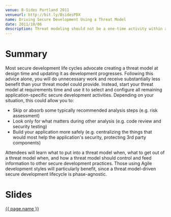```yaml
---
venue: B-Sides Portland 2011
venueurl: http://bit.ly/BsidesPDX
name: Driving Secure Development Using a Threat Model
date: 2011/10/06
description: Threat modeling should not be a one-time activity within a secure development lifecycle.  This talk provides an overview of how Trike, or any other threat modeling methodology, can reduce work by guiding secure development activities.
---
```


# Summary
Most secure development life cycles advocate creating a threat model at design time and updating it as development progresses.  Following this advice alone, you will do unnecessary work and receive substantially less benefit than your threat model could provide.  Instead, start your threat model at requirements time and use it to select and configure all remaining application-specific secure development activities.  Depending on your situation, this could allow you to:
* Skip or absorb some typically recommended analysis steps (e.g. risk assessment)
* Look only for what matters during other analysis (e.g. code review and security testing)
* Build your application more safely (e.g. centralizing the things that would most help the application's security, protecting 3rd party components)

Attendees will learn what to put into a threat model when, what to get out of a threat model when, and how a threat model should control and feed information to other secure development practices.  Those using Agile development styles will particularly benefit, since a threat model-driven secure development lifecycle is phase-agnostic.

# Slides

[{{ page.name }}](Trike-BsidesPDX-2011.pdf)
